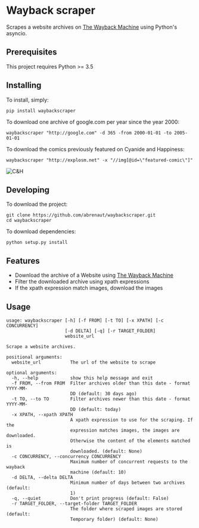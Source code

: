 # Wayback scraper

Scrapes a website archives on [The Wayback Machine](https://archive.org/web/) using Python's asyncio.

## Prerequisites

This project requires Python >= 3.5

## Installing 

To install, simply:
 
    pip install waybackscraper

To download one archive of google.com per year since the year 2000:

    waybackscraper "http://google.com" -d 365 -from 2000-01-01 -to 2005-01-01
    
To download the comics previously featured on Cyanide and Happiness:

    waybackscraper "http://explosm.net" -x "//img[@id=\"featured-comic\"]"
   
![C&H](https://raw.githubusercontent.com/abrenaut/waybackscraper/master/cyanide.jpg)
    
## Developing

To download the project:

    git clone https://github.com/abrenaut/waybackscraper.git
    cd waybackscraper
    
To download dependencies:
    
    python setup.py install

## Features

* Download the archive of a Website using [The Wayback Machine](https://archive.org/web/)
* Filter the downloaded archive using xpath expressions
* If the xpath expression match images, download the images
    
## Usage
    
    usage: waybackscraper [-h] [-f FROM] [-t TO] [-x XPATH] [-c CONCURRENCY]
                          [-d DELTA] [-q] [-r TARGET_FOLDER]
                          website_url
    
    Scrape a website archives.
    
    positional arguments:
      website_url           The url of the website to scrape
    
    optional arguments:
      -h, --help            show this help message and exit
      -f FROM, --from FROM  Filter archives older than this date - format YYYY-MM-
                            DD (default: 30 days ago)
      -t TO, --to TO        Filter archives newer than this date - format YYYY-MM-
                            DD (default: today)
      -x XPATH, --xpath XPATH
                            A xpath expression to use for the scraping. If the
                            expression matches images, the images are downloaded.
                            Otherwise the content of the elements matched is
                            downloaded. (default: None)
      -c CONCURRENCY, --concurrency CONCURRENCY
                            Maximum number of concurrent requests to the wayback
                            machine (default: 10)
      -d DELTA, --delta DELTA
                            Minimum number of days between two archives (default:
                            1)
      -q, --quiet           Don't print progress (default: False)
      -r TARGET_FOLDER, --target-folder TARGET_FOLDER
                            The folder where scraped images are stored (default:
                            Temporary folder) (default: None)